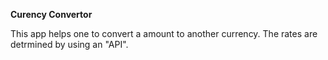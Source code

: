 **Curency Convertor**

This app helps one to convert a amount to another currency. The rates are detrmined by using an "API".
